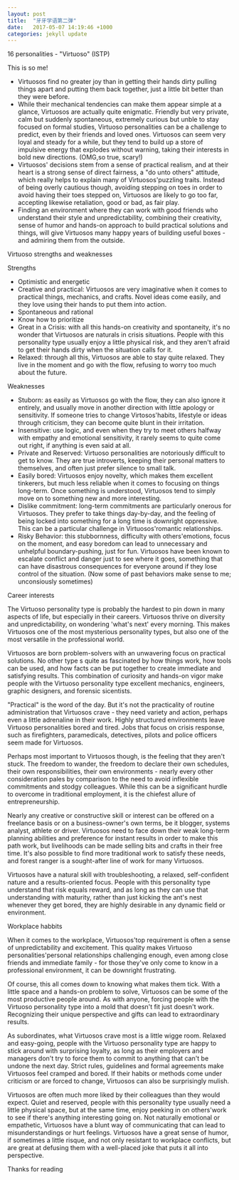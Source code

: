 ```yaml
---
layout: post
title:  "牙牙学语第二弹"
date:   2017-05-07 14:19:46 +1000
categories: jekyll update
---
```


16 personalities - "Virtuoso" (ISTP)

This is so me!

- Virtuosos find no greater joy than in getting their hands dirty pulling things apart and putting them back together, just a little bit better than they were before. 
- While their mechanical tendencies can make them appear simple at a glance, Virtuosos are actually quite enigmatic. Friendly but very private, calm but suddenly spontaneous, extremely curious but unble to stay focused on formal studies, Virtuoso personalities can be a challenge to predict, even by their friends and loved ones. Virtuosos can seem very loyal and steady for a while, but they tend to build up a store of impulsive energy that explodes without warning, taking their interests in bold new directions. (OMG,so true, scary!)
- Virtuosos' decisions stem from a sense of practical realism, and at their heart is a strong sense of direct fairness, a "do unto others" attitude, which really helps to explain many of Virtuosos'puzzling traits. Instead of being overly cautious though, avoiding stepping on toes in order to avoid having their toes stepped on, Virtuosos are likely to go too far, accepting likewise retaliation, good or bad, as fair play. 
- Finding an environment where they can work with good friends who understand their style and unpredictability, combining their creativity, sense of humor and hands-on approach to build practical solutions and things, will give Virtuosos many happy years of building useful boxes - and admiring them from the outside. 


Virtuoso strengths and weaknesses

Strengths
- Optimistic and energetic
- Creative and practical: Virtuosos are very imaginative when it comes to practical things, mechanics, and crafts. Novel ideas come easily, and they love using their hands to put them into action. 
- Spontaneous and rational
- Know how to prioritize
- Great in a Crisis: with all this hands-on creativity and spontaneity, it's no wonder that Virtuosos are naturals in crisis situations. People with this personality type usually enjoy a little physical risk, and they aren't afraid to get their hands dirty when the situation calls for it. 
- Relaxed: through all this, Virtuosos are able to stay quite relaxed. They live in the moment and go with the flow, refusing to worry too much about the future. 

Weaknesses
- Stuborn: as easily as Virtuosos go with the flow, they can also ignore it entirely, and usually move in another direction with little apology or sensitivity. If someone tries to change Virtosos'habits, lifestyle or ideas through criticism, they can become quite blunt in their irritation. 
- Insensitive: use logic, and even when they try to meet others halfway with empathy and emotional sensitivity, it rarely seems to quite come out right, if anything is even said at all. 
- Private and Reserved: Virtuoso personalities are notoriously difficult to get to know. They are true introverts, keeping their personal matters to themselves, and often just prefer silence to small talk. 
- Easily bored: Virtuosos enjoy novelty, which makes them excellent tinkerers, but much less reliable when it comes to focusing on things long-term. Once something is understood, Virtuosos tend to simply move on to something new and more interesting. 
- Dislike commitment: long-term commitments are particularly onerous for Virtuosos. They prefer to take things day-by-day, and the feeling of being locked into something for a long time is downright oppressive. This can be a particular challenge in Virtuosos'romantic relationships. 
- Risky Behavior: this stubbornness, difficulty with others'emotions, focus on the moment, and easy boredom can lead to unnecessary and unhelpful boundary-pushing, just for fun. Virtuosos have been known to escalate conflict and danger just to see where it goes, something that can have disastrous consequences for everyone around if they lose control of the situation. (Now some of past behaviors make sense to me; unconsiously sometimes)


Career interests

The Virtuoso personality type is probably the hardest to pin down in many aspects of life, but especially in their careers. Virtuosos thrive on diversity and unpredictability, on wondering 'what's next' every morning. This makes Virtuosos one of the most mysterious personality types, but also one of the most versatile in the professional world. 

Virtuosos are born problem-solvers with an unwavering focus on practical solutions. No other type s quite as fascinated by how things work, how tools can be used, and how facts can be put together to create immediate and satisfying results. This combination of curiosity and hands-on vigor make people with the Virtuoso personality type excellent mechanics, engineers, graphic designers, and forensic sicentists. 

"Practical" is the word of the day. But it's not the practicality of routine administration that Virtuosos crave - they need variety and action, perhaps even a little adrenaline in their work. Highly structured environments leave Virtuoso personalities bored and tired. Jobs that focus on crisis response, such as firefighters, paramedicals, detectives, pilots and police officers seem made for Virtuosos. 

Perhaps most important to Virtuosos though, is the feeling that they aren't stuck. The freedom to wander, the freedom to declare their own schedules, their own responsibilities, their own environments - nearly every other consideration pales by comparison to the need to avoid inflexible commitments and stodgy colleagues. While this can be a significant hurdle to overcome in traditional employment, it is the chiefest allure of entrepreneurship.

Nearly any creative or constructive skill or interest can be offered on a freelance basis or on a business-owner's own terms, be it blogger, systems analyst, athlete or driver. Virtuosos need to face down their weak long-term planning abilities and preference for instant results in order to make this path work, but livelihoods can be made selling bits and crafts in their free time. It's also possible to find more traditional work to satisfy these needs, and forest ranger is a sought-after line of work for many Virtuosos. 

Virtuosos have a natural skill with troubleshooting, a relaxed, self-confident nature and a results-oriented focus. People with this personality type understand that risk equals reward, and as long as they can use that understanding with maturity, rather than just kicking the ant's nest whenever they get bored, they are highly desirable in any dynamic field or environment. 


Workplace habbits

When it comes to the workplace, Virtuosos'top requirement is often a sense of unpredictability and excitement. This quality makes Virtuoso personalities'personal relationships challenging enough, even among close friends and immediate family - for those they've only come to know in a professional environment, it can be downright frustrating. 

Of course, this all comes down to knowing what makes them tick. With a little space and a hands-on problem to solve, Virtuosos can be some of the most productive people around. As with anyone, forcing people with the Virtuoso personality type into a mold that doesn't fit just doesn't work. Recognizing their unique perspective and gifts can lead to extraordinary results. 

As subordinates, what Virtuosos crave most is a little wigge room. Relaxed and easy-going, people with the Virtuoso personality type are happy to stick around with surprising loyalty, as long as their employers and managers don't try to force them to commit to anything that can't be undone the next day. Strict rules, guidelines and formal agreements make Virtuosos feel cramped and bored. If their habits or methods come under criticism or are forced to change, Virtuosos can also be surprisingly mulish. 

Virtuosos are often much more liked by their colleagues than they would expect. Quiet and reserved, people with this personality type usually need a little physical space, but at the same time, enjoy peeking in on others'work to see if there's anything interesting going on. Not naturally emotional or empathetic, Virtuosos have a blunt way of communicating that can lead to misunderstandings or hurt feelings. Virtuosos have a great sense of humor, if sometimes a little risque, and not only resistant to workplace conflicts, but are great at defusing them with a well-placed joke that puts it all into perspective. 

Thanks for reading



